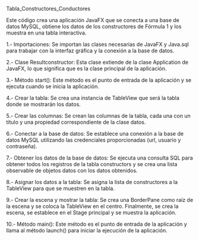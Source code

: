 Tabla_Constructores_Conductores

Este código crea una aplicación JavaFX que se conecta a una base de datos MySQL, obtiene los datos de los constructores de Fórmula 1 y los muestra en una tabla interactiva.

1.- Importaciones: Se importan las clases necesarias de JavaFX y Java.sql para trabajar con la interfaz gráfica y la conexión a la base de datos.

2.- Clase Resultconstructor: Esta clase extiende de la clase Application de JavaFX, lo que significa que es la clase principal de la aplicación.

3.- Método start(): Este método es el punto de entrada de la aplicación y se ejecuta cuando se inicia la aplicación.

4.- Crear la tabla: Se crea una instancia de TableView que será la tabla donde se mostrarán los datos.

5.- Crear las columnas: Se crean las columnas de la tabla, cada una con un título y una propiedad correspondiente de la clase datos.

6.- Conectar a la base de datos: Se establece una conexión a la base de datos MySQL utilizando las credenciales proporcionadas (url, usuario y contraseña).

7.- Obtener los datos de la base de datos: Se ejecuta una consulta SQL para obtener todos los registros de la tabla constructors y se crea una lista observable de objetos datos con los datos obtenidos.

8.- Asignar los datos a la tabla: Se asigna la lista de constructores a la TableView para que se muestren en la tabla.

9.- Crear la escena y mostrar la tabla: Se crea una BorderPane como raíz de la escena y se coloca la TableView en el centro. Finalmente, se crea la escena, se establece en el Stage principal y se muestra la aplicación.

10.-  Método main(): Este método es el punto de entrada de la aplicación y llama al método launch() para iniciar la ejecución de la aplicación.
